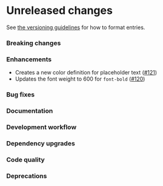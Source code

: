 # Unreleased changes

See [the versioning guidelines](VERSIONING.md) for how to format entries.

### Breaking changes

### Enhancements

-   Creates a new color definition for placeholder text ([#121](https://github.com/FieldLevel/FieldLevelPlaybook/pull/121))
-   Updates the font weight to 600 for `font-bold` ([#120](https://github.com/FieldLevel/FieldLevelPlaybook/pull/120))

### Bug fixes

### Documentation

### Development workflow

### Dependency upgrades

### Code quality

### Deprecations
